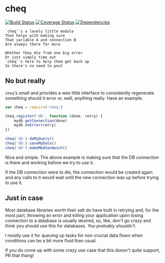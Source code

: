 # cheq

[![Build Status](https://api.travis-ci.org/jpwilliams/cheq.svg)](https://travis-ci.org/jpwilliams/cheq) [![Coverage Status](https://coveralls.io/repos/github/jpwilliams/cheq/badge.svg?branch=master)](https://coveralls.io/github/jpwilliams/cheq?branch=master) [![Dependencies](https://img.shields.io/david/jpwilliams/cheq.svg)]()

```
`cheq`'s a lovely little module
That helps with making sure
That variable A and connection B
Are always there for more

Whether they die from one big error
Or just simply time out
`cheq`'s here to help them get back up
So there's no need to pout
```

## No but really

`cheq`'s small and provides a wee little interface to consistently regenerate something should it error or, well, anything really. Have an example.

``` js
var cheq = require('cheq')

cheq.register('db', function (done, retry) {
    mydb.getConnection(done)
    mydb.onError(retry)
})

cheq('db').doMyQuery()
cheq('db').saveMyData()
cheq('db').makeMeASandwich()
```

Nice and simple. The above example is making sure that the DB connection is there and working before we try to use it.

If the DB connection were to die, the connection would be created again and any calls to it would wait until the new connection was up before trying to use it.

## Just in case

Most database libraries worth their salt do have built in retrying and, for the most part, throwing an error and killing your application upon losing connection to a database is usually desired, so, like, don't go crazy and think you should use this for databases. *You probably shouldn't.*

I mostly use it for queuing up tasks for non-crucial data flows when conditions can be a bit more fluid than usual.

If you do come up with some crazy use case that this doesn't quite support, PR that thang!